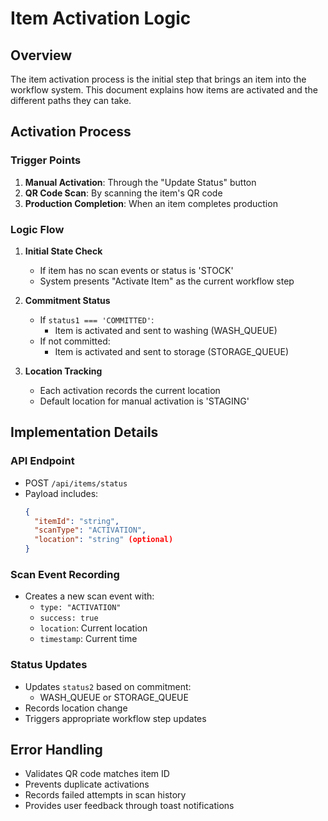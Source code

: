 # Item Activation Logic

## Overview
The item activation process is the initial step that brings an item into the workflow system. This document explains how items are activated and the different paths they can take.

## Activation Process

### Trigger Points
1. **Manual Activation**: Through the "Update Status" button
2. **QR Code Scan**: By scanning the item's QR code
3. **Production Completion**: When an item completes production

### Logic Flow

1. **Initial State Check**
   - If item has no scan events or status is 'STOCK'
   - System presents "Activate Item" as the current workflow step

2. **Commitment Status**
   - If `status1 === 'COMMITTED'`:
     - Item is activated and sent to washing (WASH_QUEUE)
   - If not committed:
     - Item is activated and sent to storage (STORAGE_QUEUE)

3. **Location Tracking**
   - Each activation records the current location
   - Default location for manual activation is 'STAGING'

## Implementation Details

### API Endpoint
- POST `/api/items/status`
- Payload includes:
  ```json
  {
    "itemId": "string",
    "scanType": "ACTIVATION",
    "location": "string" (optional)
  }
  ```

### Scan Event Recording
- Creates a new scan event with:
  - `type: "ACTIVATION"`
  - `success: true`
  - `location`: Current location
  - `timestamp`: Current time

### Status Updates
- Updates `status2` based on commitment:
  - WASH_QUEUE or STORAGE_QUEUE
- Records location change
- Triggers appropriate workflow step updates

## Error Handling
- Validates QR code matches item ID
- Prevents duplicate activations
- Records failed attempts in scan history
- Provides user feedback through toast notifications 